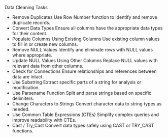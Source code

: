 Data Cleaning Tasks
* Remove Duplicates
Use Row Number function to identify and remove duplicate records.
* Convert Data Types
Ensure all columns have the appropriate data types for their content.
* Populate Columns Using Existing Columns
Use existing column values to fill in or create new columns.
* Remove NULL Values
Identify and eliminate rows with NULL values where appropriate.
* Update NULL Values Using Other Columns
Replace NULL values with relevant data from other columns.
* Check for Connections
Ensure relationships and references between data are intact.
* Use Substring
Extract specific parts of a string for analysis or modification.
* Use Parsename Function
Split and parse strings based on specific delimiters.
* Change Characters to Strings
Convert character data to string types as needed.
* Use Common Table Expressions (CTEs)
Simplify complex queries and improve readability with CTEs.
* Cast / Try_Cast
Convert data types safely using CAST or TRY_CAST functions.

